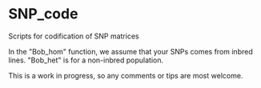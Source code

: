 # SNP_code
Scripts for codification of SNP matrices

In the "Bob_hom" function, we assume that your SNPs comes from inbred lines. "Bob_het" is for a non-inbred population. 

This is a work in progress, so any comments or tips are most welcome. 


